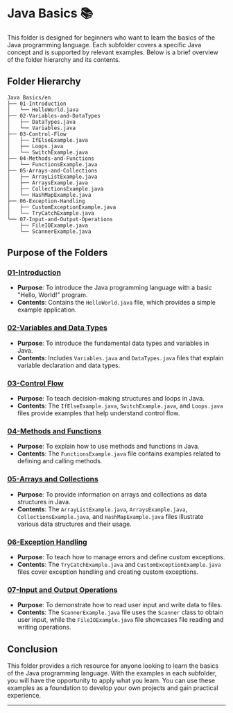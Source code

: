 # Java Basics 📚

This folder is designed for beginners who want to learn the basics of the Java programming language. Each subfolder covers a specific Java concept and is supported by relevant examples. Below is a brief overview of the folder hierarchy and its contents.

## Folder Hierarchy

```
Java Basics/en
├── 01-Introduction
│   └── HelloWorld.java
├── 02-Variables-and-DataTypes
│   ├── DataTypes.java
│   └── Variables.java
├── 03-Control-Flow
│   ├── IfElseExample.java
│   ├── Loops.java
│   └── SwitchExample.java
├── 04-Methods-and-Functions
│   └── FunctionsExample.java
├── 05-Arrays-and-Collections
│   ├── ArrayListExample.java
│   ├── ArraysExample.java
│   ├── CollectionsExample.java
│   └── HashMapExample.java
├── 06-Exception-Handling
│   ├── CustomExceptionExample.java
│   └── TryCatchExample.java
└── 07-Input-and-Output-Operations
    ├── FileIOExample.java
    └── ScannerExample.java
```

## Purpose of the Folders

### [01-Introduction](https://github.com/enverbey/OOP/blob/main/Java-Basics/en/01-Introduction)
- **Purpose**: To introduce the Java programming language with a basic "Hello, World!" program.
- **Contents**: Contains the `HelloWorld.java` file, which provides a simple example application.

### [02-Variables and Data Types](https://github.com/enverbey/OOP/blob/main/Java-Basics/en/02-Variables-and-DataTypes)
- **Purpose**: To introduce the fundamental data types and variables in Java.
- **Contents**: Includes `Variables.java` and `DataTypes.java` files that explain variable declaration and data types.

### [03-Control Flow](https://github.com/enverbey/OOP/blob/main/Java-Basics/en/03-Control-Flow)
- **Purpose**: To teach decision-making structures and loops in Java.
- **Contents**: The `IfElseExample.java`, `SwitchExample.java`, and `Loops.java` files provide examples that help understand control flow.

### [04-Methods and Functions](https://github.com/enverbey/OOP/blob/main/Java-Basics/en/04-Methods-and-Functions)
- **Purpose**: To explain how to use methods and functions in Java.
- **Contents**: The `FunctionsExample.java` file contains examples related to defining and calling methods.

### [05-Arrays and Collections](https://github.com/enverbey/OOP/blob/main/Java-Basics/en/05-Arrays-and-Collections)
- **Purpose**: To provide information on arrays and collections as data structures in Java.
- **Contents**: The `ArrayListExample.java`, `ArraysExample.java`, `CollectionsExample.java`, and `HashMapExample.java` files illustrate various data structures and their usage.

### [06-Exception Handling](https://github.com/enverbey/OOP/blob/main/Java-Basics/en/06-Exception-Handling)
- **Purpose**: To teach how to manage errors and define custom exceptions.
- **Contents**: The `TryCatchExample.java` and `CustomExceptionExample.java` files cover exception handling and creating custom exceptions.

### [07-Input and Output Operations](https://github.com/enverbey/OOP/blob/main/Java-Basics/en/07-Input-and-Output)
- **Purpose**: To demonstrate how to read user input and write data to files.
- **Contents**: The `ScannerExample.java` file uses the `Scanner` class to obtain user input, while the `FileIOExample.java` file showcases file reading and writing operations.

## Conclusion

This folder provides a rich resource for anyone looking to learn the basics of the Java programming language. With the examples in each subfolder, you will have the opportunity to apply what you learn. You can use these examples as a foundation to develop your own projects and gain practical experience.

---
